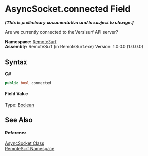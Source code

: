 # AsyncSocket.connected Field
 _**\[This is preliminary documentation and is subject to change.\]**_

Are we currently connected to the Versisurf API server?

**Namespace:**&nbsp;<a href="N_RemoteSurf">RemoteSurf</a><br />**Assembly:**&nbsp;RemoteSurf (in RemoteSurf.exe) Version: 1.0.0.0 (1.0.0.0)

## Syntax

**C#**<br />
``` C#
public bool connected
```


#### Field Value
Type: <a href="http://msdn2.microsoft.com/en-us/library/a28wyd50" target="_self">Boolean</a>

## See Also


#### Reference
<a href="T_RemoteSurf_AsyncSocket">AsyncSocket Class</a><br /><a href="N_RemoteSurf">RemoteSurf Namespace</a><br />